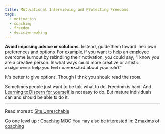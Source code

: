 ```yaml
---
title: Motivational Interviewing and Protecting Freedoms
tags:
  - motivation
  - coaching
  - freedom
  - decision-making
---
```

**Avoid imposing advice or solutions**. Instead, guide them toward their own preferences and options. For example, if you want to help an employee overcome burnout by rekindling their motivation, you could say, “I know you are a creative person. In what ways could more creative or artistic assignments help you feel more excited about your role?”

It's better to give options. Though I think you should read the room.

Sometimes people just want to be told what to do. Freedom is hard! And [Learning to Discern for yourself](Notes/Learning%20to%20Discern%20for%20yourself.md) is not easy to do. But mature individuals can and should be able to do it.

----

Read more at: [Site Unreachable](https://www.scienceofpeople.com/motivational-interview-techniques/)

Go one level up : [Coaching MOC](Maps/Coaching%20MOC.md)
You may also be interested in: [2 maxims of coaching](Notes/2%20maxims%20of%20coaching.md)